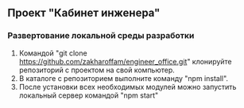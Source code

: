 ## **Проект "Кабинет инженера"** ##

### **Развертование локальной среды разработки** ###

1. Командой "git clone https://github.com/zakharoffam/engineer_office.git" клонируйте репозиторий с проектом на свой компьютер.
2. В каталоге с репозиторием выполните команду "npm install".
3. После установки всех необходимых модулей можно запустить локальный сервер командой "npm start"

